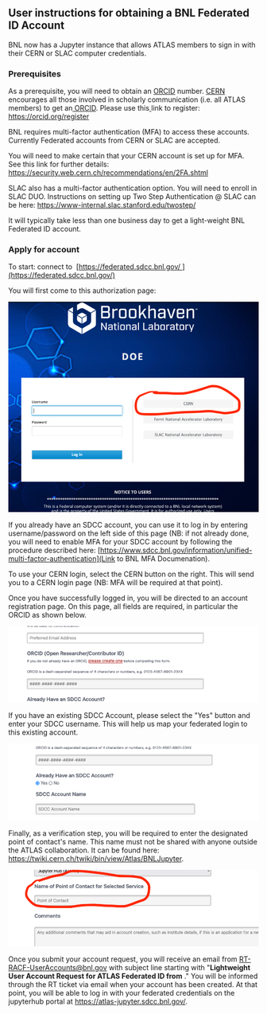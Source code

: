 ## User instructions for obtaining a BNL Federated ID Account 

BNL now has a Jupyter instance that allows ATLAS members to sign in with their CERN or SLAC computer credentials.

### Prerequisites

As a prerequisite, you will need to obtain an [ORCID](https://orcid.org) number. [CERN](https://scientific-info.cern/submit-and-publish/persistent-identifiers/orcid) encourages all those involved in scholarly communication (i.e. all ATLAS members) to get an[ ORCID](https://orcid.org). Please use this[ ](https://orcid.org/register)link to register: <https://orcid.org/register>

BNL requires multi-factor authentication (MFA) to access these accounts. Currently Federated accounts from CERN or SLAC are accepted. 

You will need to make certain that your CERN account is set up for MFA. See this link for further details: <https://security.web.cern.ch/recommendations/en/2FA.shtml> 

SLAC also has a multi-factor authentication option. You will need to enroll in SLAC DUO. Instructions on setting up Two Step Authentication @ SLAC can be here: <https://www-internal.slac.stanford.edu/twostep/> 


It will typically take less than one business day to get a light-weight BNL Federated ID account.

### Apply for account 

To start: connect to  [https://federated.sdcc.bnl.gov/ ](https://federated.sdcc.bnl.gov/)

You will first come to this authorization page:

![InitialSigninPage.png](InitialSigninPage.png?fileId=25551496#mimetype=image%2Fpng&hasPreview=true)

If you already have an SDCC account, you can use it to log in by entering username/password on the left side of this page (NB: if not already done, you will need to enable MFA for your SDCC account by following the procedure described here: [https://www.sdcc.bnl.gov/information/unified-multi-factor-authentication](Link to BNL MFA Documenation). 

To use your CERN login, select the CERN button on the right. This will send you to a CERN login page (NB: MFA will be required at that point).

Once you have successfully logged in, you will be directed to an account registration page. On this page, all fields are required, in particular the ORCID as shown below.

![ORCID.png](ORCID.png?fileId=25551506#mimetype=image%2Fpng&hasPreview=true)

If you have an existing SDCC Account, please select the "Yes" button and enter your SDCC username. This will help us map your federated login to this existing account.

![SDCCAccountQuestion.png](SDCCAccountQuestion.png?fileId=25551516#mimetype=image%2Fpng&hasPreview=true)

Finally, as a verification step, you will be required to enter the designated point of contact's name. This name must not be shared with anyone outside the ATLAS collaboration. It can be found here: <https://twiki.cern.ch/twiki/bin/view/Atlas/BNLJupyter>.

![PointofContact.png](PointofContact.png?fileId=25551526#mimetype=image%2Fpng&hasPreview=true)

Once you submit your account request, you will receive an email from RT-RACF-UserAccounts@bnl.gov with subject line starting with "**Lightweight User Account Request for ATLAS Federated ID from** *<your name>*." You will be informed through the RT ticket via email when your account has been created. At that point, you will be able to log in with your federated credentials on the jupyterhub portal at <https://atlas-jupyter.sdcc.bnl.gov/>.
